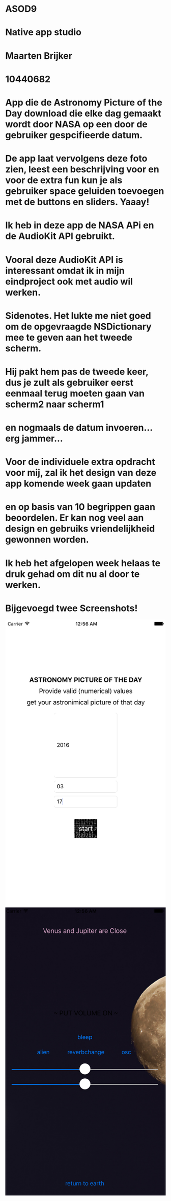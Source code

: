# ASOD9
# Native app studio
# Maarten Brijker
# 10440682
#
# App die de Astronomy Picture of the Day download die elke dag gemaakt wordt door NASA op een door de gebruiker gespcifieerde datum. 
# De app laat vervolgens deze foto zien, leest een beschrijving voor en voor de extra fun kun je als gebruiker space geluiden toevoegen met de buttons en sliders. Yaaay!
#
# Ik heb in deze app de NASA APi en de AudioKit API gebruikt. 
# Vooral deze AudioKit API is interessant omdat ik in mijn eindproject ook met audio wil werken.  
#
# Sidenotes. Het lukte me niet goed om de opgevraagde NSDictionary mee te geven aan het tweede scherm.
# Hij pakt hem pas de tweede keer, dus je zult als gebruiker eerst eenmaal terug moeten gaan van scherm2 naar scherm1
# en nogmaals de datum invoeren… erg jammer… 
#
# Voor de individuele extra opdracht voor mij, zal ik het design van deze app komende week gaan updaten
# en op basis van 10 begrippen gaan beoordelen. Er kan nog veel aan design en gebruiks vriendelijkheid gewonnen worden.
# Ik heb het afgelopen week helaas te druk gehad om dit nu al door te werken. 

# Bijgevoegd twee Screenshots!

![alt-tag](https://raw.githubusercontent.com/MaartenBrijker/ASOD9/master/pic1.png)
![alt-tag](https://raw.githubusercontent.com/MaartenBrijker/ASOD9/master/pic2.png)
